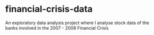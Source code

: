 # financial-crisis-data
An exploratory data analysis project where I analyse stock data of the banks involved in the 2007 - 2008 Financial Crisis
